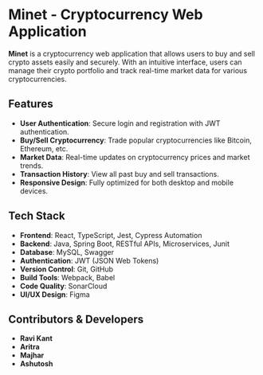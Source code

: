 # Minet - Cryptocurrency Web Application

**Minet** is a cryptocurrency web application that allows users to buy and sell crypto assets easily and securely. With an intuitive interface, users can manage their crypto portfolio and track real-time market data for various cryptocurrencies.

## Features

- **User Authentication**: Secure login and registration with JWT authentication.
- **Buy/Sell Cryptocurrency**: Trade popular cryptocurrencies like Bitcoin, Ethereum, etc.
- **Market Data**: Real-time updates on cryptocurrency prices and market trends.
- **Transaction History**: View all past buy and sell transactions.
- **Responsive Design**: Fully optimized for both desktop and mobile devices.

## Tech Stack

- **Frontend**: React, TypeScript, Jest, Cypress Automation
- **Backend**: Java, Spring Boot, RESTful APIs, Microservices, Junit
- **Database**: MySQL, Swagger
- **Authentication**: JWT (JSON Web Tokens)
- **Version Control**: Git, GitHub
- **Build Tools**: Webpack, Babel
- **Code Quality**: SonarCloud
- **UI/UX Design**: Figma

## Contributors & Developers
- **Ravi Kant**
- **Aritra**
- **Majhar**
- **Ashutosh**
